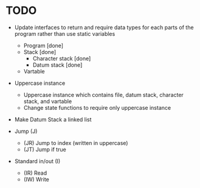 # TODO

- Update interfaces to return and require data types for each parts of the program rather than use static variables
	- Program [done]
	- Stack [done]
		- Character stack [done]
		- Datum stack [done]
	- Vartable

- Uppercase instance
	- Uppercase instance which contains file, datum stack, character stack, and vartable
	- Change state functions to require only uppercase instance

- Make Datum Stack a linked list

- Jump (J)
	- (JR) Jump to index (written in uppercase)
	- (JT) Jump if true

- Standard in/out (I)
	- (IR) Read
	- (IW) Write
